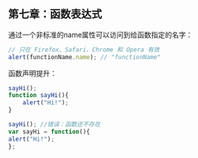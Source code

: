 ## 第七章：函数表达式
通过一个非标准的name属性可以访问到给函数指定的名字：
```javascript
// 只在 Firefox、Safari、Chrome 和 Opera 有效
alert(functionName.name); // "functionName"
```
函数声明提升：
```javascript
sayHi();
function sayHi(){
    alert("Hi!");
}

sayHi(); //错误：函数还不存在
var sayHi = function(){
alert("Hi!");
};
```
